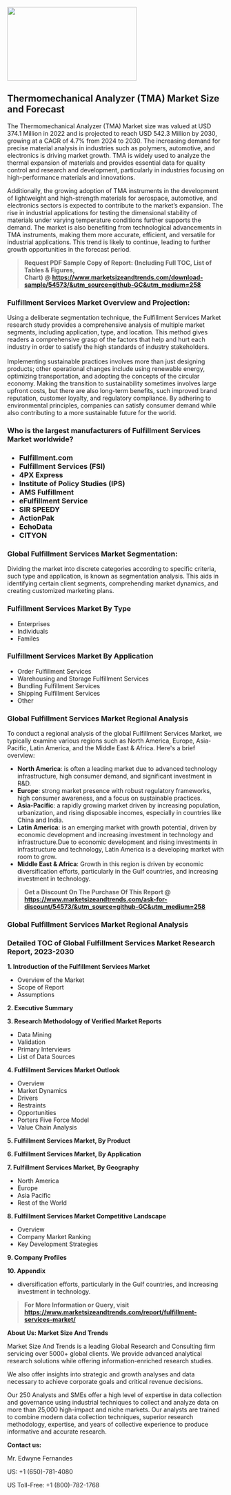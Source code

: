 <p><img class="alignnone size-medium wp-image-20088" src="https://ffe5etoiles.com/wp-content/uploads/2024/12/MST1-300x171.png" alt="" width="300" height="171" /></p><h2>Thermomechanical Analyzer (TMA) Market Size and Forecast</h2><p>The Thermomechanical Analyzer (TMA) Market size was valued at USD 374.1 Million in 2022 and is projected to reach USD 542.3 Million by 2030, growing at a CAGR of 4.7% from 2024 to 2030. The increasing demand for precise material analysis in industries such as polymers, automotive, and electronics is driving market growth. TMA is widely used to analyze the thermal expansion of materials and provides essential data for quality control and research and development, particularly in industries focusing on high-performance materials and innovations.</p><p>Additionally, the growing adoption of TMA instruments in the development of lightweight and high-strength materials for aerospace, automotive, and electronics sectors is expected to contribute to the market’s expansion. The rise in industrial applications for testing the dimensional stability of materials under varying temperature conditions further supports the demand. The market is also benefiting from technological advancements in TMA instruments, making them more accurate, efficient, and versatile for industrial applications. This trend is likely to continue, leading to further growth opportunities in the forecast period.</p></p><blockquote id="" class=""><strong>Request PDF Sample Copy of Report: (Including Full TOC, List of Tables &amp; Figures, Chart)&nbsp;@&nbsp;<strong><a href="https://www.marketsizeandtrends.com/download-sample/54573/&utm_source=github-GC&utm_medium=258" target="_blank">https://www.marketsizeandtrends.com/download-sample/54573/&utm_source=github-GC&utm_medium=258</a></strong></strong></blockquote><h3 id="" class="">Fulfillment Services Market&nbsp;Overview and Projection:</h3><p id="" class="">Using a deliberate segmentation technique, the Fulfillment Services Market research study provides a comprehensive analysis of multiple market segments, including application, type, and location. This method gives readers a comprehensive grasp of the factors that help and hurt each industry in order to satisfy the high standards of industry stakeholders. <br /> <br />Implementing sustainable practices involves more than just designing products; other operational changes include using renewable energy, optimizing transportation, and adopting the concepts of the circular economy. Making the transition to sustainability sometimes involves large upfront costs, but there are also long-term benefits, such improved brand reputation, customer loyalty, and regulatory compliance. By adhering to environmental principles, companies can satisfy consumer demand while also contributing to a more sustainable future for the world.</p><h3 id="" class="">Who is the largest manufacturers of&nbsp;Fulfillment Services Market worldwide?</h3><h3 class=""><p><ul><li>Fulfillment.com </li><li> Fulfillment Services (FSI) </li><li> 4PX Express </li><li> Institute of Policy Studies (IPS) </li><li> AMS Fulfillment </li><li> eFulfillment Service </li><li> SIR SPEEDY </li><li> ActionPak </li><li> EchoData </li><li> CITYON</li></ul></p></h3><h3 id="" class="">Global&nbsp;Fulfillment Services Market Segmentation:</h3><p id="" class="">Dividing the market into discrete categories according to specific criteria, such type and application, is known as segmentation analysis. This aids in identifying certain client segments, comprehending market dynamics, and creating customized marketing plans.</p><h3 id="" class="">Fulfillment Services Market&nbsp;By Type</h3><p><p><ul><li>Enterprises </li><li> Individuals </li><li> Familes</p></li></ul></p></p><h3 id="" class="">Fulfillment Services Market&nbsp;By Application</h3><p class=""><p><ul><li>Order Fulfillment Services </li><li> Warehousing and Storage Fulfillment Services </li><li> Bundling Fulfillment Services </li><li> Shipping Fulfillment Services </li><li> Other</li></ul></p></p><h3 id="" class="">Global Fulfillment Services Market Regional Analysis</h3><p id="" class="">To conduct a regional analysis of the global Fulfillment Services Market, we typically examine various regions such as North America, Europe, Asia-Pacific, Latin America, and the Middle East &amp; Africa. Here's a brief overview:</p><ul><li><strong>North America</strong>: is often a leading market due to advanced technology infrastructure, high consumer demand, and significant investment in R&amp;D.</li><li><strong>Europe</strong>: strong market presence with robust regulatory frameworks, high consumer awareness, and a focus on sustainable practices.</li><li><strong>Asia-Pacific</strong>: a rapidly growing market driven by increasing population, urbanization, and rising disposable incomes, especially in countries like China and India.</li><li><strong>Latin America</strong>: is an emerging market with growth potential, driven by economic development and increasing investment in technology and infrastructure.Due to economic development and rising investments in infrastructure and technology, Latin America is a developing market with room to grow.</li><li><strong>Middle East &amp; Africa</strong>: Growth in this region is driven by economic diversification efforts, particularly in the Gulf countries, and increasing investment in technology.</li></ul><blockquote id="" class=""><strong>Get a Discount On The Purchase Of This Report @ <strong><a href="https://www.marketsizeandtrends.com/ask-for-discount/54573/&utm_source=github-GC&utm_medium=258" target="_blank">https://www.marketsizeandtrends.com/ask-for-discount/54573/&utm_source=github-GC&utm_medium=258</a></strong></strong></blockquote><h3 id="" class="">Global Fulfillment Services Market Regional Analysis</h3><h3 id="" class="">Detailed TOC of Global Fulfillment Services Market Research Report, 2023-2030</h3><p id="" class=""><strong>1. Introduction of the Fulfillment Services Market</strong></p><ul><li>Overview of the Market</li><li>Scope of Report</li><li>Assumptions</li></ul><p id="" class=""><strong>2. Executive Summary</strong></p><p id="" class=""><strong>3. Research Methodology of Verified Market Reports</strong></p><ul><li>Data Mining</li><li>Validation</li><li>Primary Interviews</li><li>List of Data Sources</li></ul><p id="" class=""><strong>4. Fulfillment Services Market Outlook</strong></p><ul><li>Overview</li><li>Market Dynamics</li><li>Drivers</li><li>Restraints</li><li>Opportunities</li><li>Porters Five Force Model</li><li>Value Chain Analysis</li></ul><p id="" class=""><strong>5. Fulfillment Services Market, By Product</strong></p><p id="" class=""><strong>6. Fulfillment Services Market, By Application</strong></p><p id="" class=""><strong>7. Fulfillment Services Market, By Geography</strong></p><ul><li>North America</li><li>Europe</li><li>Asia Pacific</li><li>Rest of the World</li></ul><p id="" class=""><strong>8. Fulfillment Services Market Competitive Landscape</strong></p><ul><li>Overview</li><li>Company Market Ranking</li><li>Key Development Strategies</li></ul><p id="" class=""><strong>9. Company Profiles</strong></p><p id="" class=""><strong>10. Appendix</strong></p><ul><li>diversification efforts, particularly in the Gulf countries, and increasing investment in technology.</li></ul><blockquote id="" class=""><strong>For More Information or Query, visit <strong><strong><a href="https://www.marketsizeandtrends.com/report/fulfillment-services-market/" target="_blank">https://www.marketsizeandtrends.com/report/fulfillment-services-market/</a></strong></strong></strong></blockquote><p id="" class=""><strong>About Us: Market Size And Trends</strong></p><p id="" class="">Market Size And Trends is a leading Global Research and Consulting firm servicing over 5000+ global clients. We provide advanced analytical research solutions while offering information-enriched research studies.</p><p id="" class="">We also offer insights into strategic and growth analyses and data necessary to achieve corporate goals and critical revenue decisions.</p><p id="" class="">Our 250 Analysts and SMEs offer a high level of expertise in data collection and governance using industrial techniques to collect and analyze data on more than 25,000 high-impact and niche markets. Our analysts are trained to combine modern data collection techniques, superior research methodology, expertise, and years of collective experience to produce informative and accurate research.</p><p id="" class=""><strong>Contact us:</strong></p><p id="" class="">Mr. Edwyne Fernandes</p><p id="" class="">US: +1 (650)-781-4080</p><p id="" class="">US Toll-Free: +1 (800)-782-1768</p>
